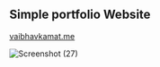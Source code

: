 ## Simple portfolio Website 
[vaibhavkamat.me](https://vaibhavkamat.me)

<!--![Screenshot (24)](https://user-images.githubusercontent.com/91717908/194021162-2f230e64-a7fb-40d3-b8ed-1cbeeae011e5.png) -->
![Screenshot (27)](https://user-images.githubusercontent.com/91717908/194217985-db826827-b637-4908-b00c-7cf7bf596813.png)
